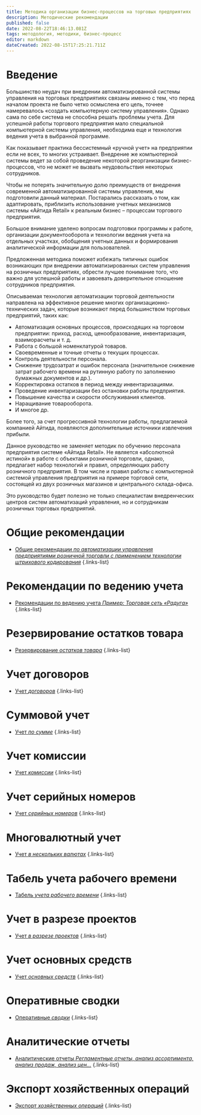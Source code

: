 ```yaml
---
title: Методика организации бизнес-процессов на торговых предприятиях
description: Методические рекомендации
published: false
date: 2022-08-22T18:46:13.081Z
tags: методология, методики, бизнес-процесс
editor: markdown
dateCreated: 2022-08-15T17:25:21.711Z
---
```


# Введение

Большинство неудач при внедрении автоматизированной системы управления на торговых предприятиях связаны именно с тем, что перед началом проекта не было четко осмыслена его цель, точнее намеревалось «создать компьютерную систему управления». Однако сама по себе система не способна решать проблемы учета. Для успешной работы торгового предприятия мало специальной компьютерной системы управления, необходима еще и технология ведения учета в выбранной программе.

Как показывает практика бессистемный «ручной учет» на предприятии если не всех, то многих устраивает. Внедрение же компьютерной системы ведет за собой проведение некоторой реорганизации бизнес-процессов, что не может не вызвать неудовольствия некоторых сотрудников.

Чтобы не потерять значительную долю преимуществ от внедрения современной автоматизированной системы управления, мы подготовили данный материал. Постарались рассказать о том, как адаптировать, приблизить использование учетных механизмов системы «Айтида Retail» к реальным бизнес – процессам торгового предприятия.

Большое внимание уделено вопросам подготовки программы к работе, организации документооборота и технологии ведения учета на отдельных участках, обобщения учетных данных и формирования аналитической информации для пользователей.

Предложенная методика поможет избежать типичных ошибок возникающих при внедрении автоматизированных систем управления на розничных предприятиях, обрести лучшее понимание того, что важно для успешной работы и завоевать доверительное отношение сотрудников предприятия.

Описываемая технология автоматизации торговой деятельности направлена на эффективное решение многих организационно-технических задач, которые возникают перед большинством торговых предприятий, таких как:

-   Автоматизация основных процессов, происходящих на торговом предприятии: приход, расход, ценообразование, инвентаризация, взаиморасчеты и т. д.
-   Работа с большой номенклатурой товаров.
-   Своевременные и точные отчеты о текущих процессах.
-   Контроль деятельности персонала.
-   Снижение трудозатрат и ошибок персонала (значительное снижение затрат рабочего времени на рутинную работу по заполнению бумажных документов и др.).
-   Корректировка остатков в период между инвентаризациями.
-   Проведение инвентаризации без остановки работы предприятия.
-   Повышение качества и скорости обслуживания клиентов.
-   Наращивание товарооборота.
-   И многое др.

    
Более того, за счет прогрессивной технологии работы, предлагаемой компанией Айтида, появляются дополнительные источники извлечения прибыли.

Данное руководство не заменяет методик по обучению персонала предприятия системе «Айтида Retail». Не является «абсолютной истиной» в работе с объектами розничной торговли, однако, предлагает набор технологий и правил, определяющих работу розничного предприятия. В том числе и правил работы с компьютерной системой управления предприятия на примере торговой сети, состоящей из двух розничных магазинов и центрального склада-офиса.

Это руководство будет полезно не только специалистам внедренческих центров систем автоматизаций управления, но и сотрудникам розничных торговых предприятий.

# Общие рекомендации
- [Общие рекомендации *по автоматизации управления предприятиями розничной торговли с применением технологии штрихового кодирования*](/docs/metodology/general)
{.links-list}
# Рекомендации по ведению учета
- [Рекомендации по ведению учета *Пример: Торговая сеть «Радуга»*](/docs/metodology/recomendations)
{.links-list}
# Резервирование остатков товара
- [Резервирование *остатков товара*](/docs/metodology/reserve)
{.links-list}
# Учет договоров
- [Учет *договоров*](/docs/metodology/contracts)
{.links-list}
# Суммовой учет
- [Учет *по сумме*](/docs/metodology/summaryaccounting)
{.links-list}
# Учет комиссии
- [Учет *комиссии*](/docs/metodology/commission)
{.links-list}
# Учет серийных номеров
- [Учет *серийных номеров*](/docs/metodology/serial)
{.links-list}
# Многовалютный учет
- [Учет *в нескольких валютах*](/docs/metodology/multicurrency)
{.links-list}
# Табель учета рабочего времени
- [Табель *учета рабочего времени*](/docs/metodology/timesheet)
{.links-list}
# Учет в разрезе проектов
- [Учет *в разрезе проектов*](/docs/metodology/project)
{.links-list}
# Учет основных средств
- [Учет *основных средств*](/docs/metodology/mainassets)
{.links-list}
# Оперативные сводки
- [Оперативные *сводки*](/docs/metodology/summaries)
{.links-list}
# Аналитические отчеты
- [Аналитические отчеты *Регламентные отчеты, анализ ассортимента, анализ продаж, анализ цен...*](/docs/metodology/reports)
{.links-list}
# Экспорт хозяйственных операций
- [Экспорт *хозяйственных операций*](/docs/metodology/export)
{.links-list}